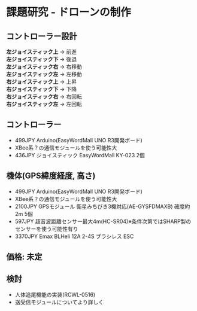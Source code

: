 # 課題研究 - ドローンの制作

<h2>コントローラー設計</h2>
<strong>左ジョイスティック上</strong> -> 前進<br>
<strong>左ジョイスティック下</strong> -> 後退<br>
<strong>左ジョイスティック右</strong> -> 右移動<br>
<strong>左ジョイスティック左</strong> -> 左移動<br>
<strong>右ジョイスティック上</strong> -> 上昇<br>
<strong>右ジョイスティック下</strong> -> 下降<br>
<strong>右ジョイスティック右</strong> -> 右回転<br>
<strong>右ジョイスティック左</strong> -> 左回転<br>

<h2>コントローラー</h2>
<ul>
	<li>499JPY Arduino(EasyWordMall UNO R3開発ボード)</li>
	<li>XBee系？の通信モジュールを使う可能性大</li>
	<li>436JPY ジョイスティック EasyWordMall KY-023  2個</li>
</ul>

<h2>機体(GPS緯度経度, 高さ)</h2>
<ul>
	<li>499JPY Arduino(EasyWordMall UNO R3開発ボード)</li>
	<li>XBee系？の通信モジュールを使う可能性大</li>
	<li>2100JPY GPSモジュール 衛星みちびき3機対応(AE-GYSFDMAXB) 確度約2m 5個</li>
	<li>597JPY 超音波距離センサー最大4m(HC-SR04)※条件次第ではSHARP製のセンサーを使う可能性有り</li>
	<li>3370JPY Emax BLHeli 12A 2-4S ブラシレス ESC</li>
</ul>
		
<h2>価格: 未定</h2>

<h2>検討</h2>
<ul>
	<li>人体追尾機能の実装(RCWL-0516)</li>
	<li>送受信モジュールについてより詳しく</li>
</ul>

